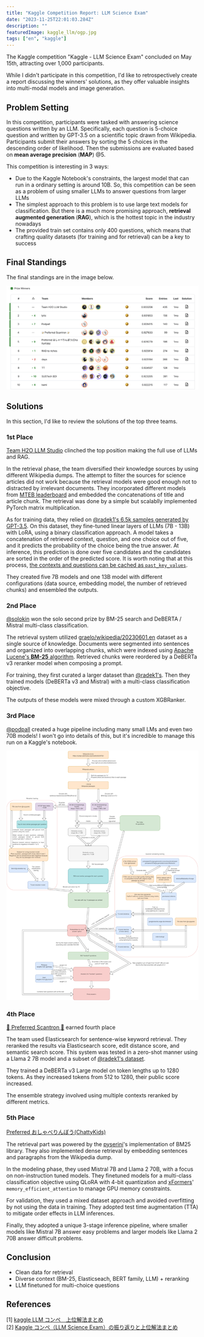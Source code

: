 ```yaml
---
title: "Kaggle Competition Report: LLM Science Exam"
date: "2023-11-25T22:01:03.284Z"
description: ""
featuredImage: kaggle_llm/ogp.jpg
tags: ["en", "kaggle"]
---
```


The Kaggle competition "Kaggle - LLM Science Exam" concluded on May 15th, attracting over 1,000 participants.

While I didn't participate in this competition, I'd like to retrospectively create a report discussing the winners' solutions, as they offer valuable insights into multi-modal models and image generation.

## Problem Setting

In this competition, participants were tasked with answering science questions written by an LLM. Specifically, each question is 5-choice question and written by GPT-3.5 on a scientific topic drawn from Wikipedia. Participants submit their answers by sorting the 5 choices in the descending order of likelihood. Then the submissions are evaluated based on **mean average precision** (**MAP**) @5.

This competition is interesting in 3 ways:

- Due to the Kaggle Notebook's constraints, the largest model that can run in a ordinary setting is around 10B. So, this competition can be seen as a problem of using smaller LLMs to answer questions from larger LLMs
- The simplest approach to this problem is to use large text models for classification. But there is a much more promising approach, **retrieval augmented generation** (**RAG**), which is the hottest topic in the industry nowadays
- The provided train set contains only 400 questions, which means that crafting quality datasets (for training and for retrieval) can be a key to success

## Final Standings

The final standings are in the image below.

![](leaderboard.png)

## Solutions

In this section, I'd like to review the solutions of the top three teams.

### 1st Place

[Team H2O LLM Studio](https://www.kaggle.com/competitions/kaggle-llm-science-exam/discussion/446422) clinched the top position making the full use of LLMs and RAG.

In the retrieval phase, the team diversified their knowledge sources by using different Wikipedia dumps. The attempt to filter the sources for science articles did not work because the retrieval models were good enough not to distracted by irrelevant documents. They incorporated different models from [MTEB leaderboard](https://huggingface.co/spaces/mteb/leaderboard) and embedded the concatenations of title and article chunk. The retrieval was done by a simple but scalablly implemented PyTorch matrix multiplication.

As for training data, they relied on [@radek1's 6.5k samples generated by GPT-3.5](https://www.kaggle.com/datasets/radek1/additional-train-data-for-llm-science-exam). On this dataset, they fine-tuned linear layers of LLMs (7B - 13B) with LoRA, using a binary classification approach. A model takes a concatenation of retrieved context, question, and one choice out of five, and it predicts the probability of the choice being the true answer. At inference, this prediction is done over five candidates and the candidates are sorted in the order of the predicted score. It is worth noting that at this process, [the contexts and questions can be cached as `past_key_values`](https://discuss.huggingface.co/t/past-key-values-why-not-past-key-values-queries/31941).

They created five 7B models and one 13B model with different configurations (data source, embedding model, the number of retrieved chunks) and ensembled the outputs.

### 2nd Place

[@solokin](https://www.kaggle.com/competitions/kaggle-llm-science-exam/discussion/448256) won the solo second prize by BM-25 search and DeBERTA / Mistral multi-class classification.

The retrieval system utilized [graelo/wikipedia/20230601.en](https://huggingface.co/datasets/graelo/wikipedia/viewer/20230601.en) dataset as a single source of knowledge. Documents were segmented into sentences and organized into overlapping chunks, which were indexed using [Apache Lucene's **BM-25** algorithm](https://lucene.apache.org/core/7_0_1/core/org/apache/lucene/search/similarities/BM25Similarity.html). Retrieved chunks were reordered by a DeBERTa v3 reranker model when composing a prompt.

For training, they first curated a larger dataset than [@radek1's](https://www.kaggle.com/datasets/radek1/additional-train-data-for-llm-science-exam). Then they trained models (DeBERTa v3 and Mistral) with a multi-class classification objective.

The outputs of these models were mixed through a custom XGBRanker.

### 3rd Place

[@podpall](https://www.kaggle.com/competitions/kaggle-llm-science-exam/discussion/446358) created a huge pipeline including many small LMs and even two 70B models! I won't go into details of this, but it's incredible to manage this run on a Kaggle's notebook.

![huge pipeline](podpall.png)

### 4th Place

[📝 Preferred Scantron 📝](https://www.kaggle.com/competitions/kaggle-llm-science-exam/discussion/446307) earned fourth place

The team used Elasticsearch for sentence-wise keyword retrieval. They reranked the results via Elasticsearch score, edit distance score, and semantic search score. This system was tested in a zero-shot manner using a Llama 2 7B model and a subset of [@radek1's dataset](https://www.kaggle.com/datasets/radek1/additional-train-data-for-llm-science-exam).

They trained a DeBERTa v3 Large model on token lengths up to 1280 tokens. As they increased tokens from 512 to 1280, their public score increased.

The ensemble strategy involved using multiple contexts reranked by different metrics.

### 5th Place

[Preferred おしゃべりんぼう(ChattyKids)](https://www.kaggle.com/competitions/kaggle-llm-science-exam/discussion/446293)

The retrieval part was powered by the [pyserini](https://github.com/castorini/pyserini)'s implementation of BM25 library. They also implemented dense retrieval by embedding sentences and paragraphs from the Wikipedia dump.

In the modeling phase, they used Mistral 7B and Llama 2 70B, with a focus on non-instruction tuned models. They finetuned models for a multi-class classification objective using QLoRA with 4-bit quantization and [xFormers](https://github.com/facebookresearch/xformers)' `memory_efficient_attention` to manage GPU memory constraints.

For validation, they used a mixed dataset approach and avoided overfitting by not using the data in training. They adopted test time augmentation (TTA) to mitigate order effects in LLM inferences.

Finally, they adopted a unique 3-stage inference pipeline, where smaller models like Mistral 7B answer easy problems and larger models like Llama 2 70B answer difficult problems.

## Conclusion

- Clean data for retrieval
- Diverse context (BM-25, Elasticseach, BERT family, LLM) + reranking
- LLM finetuned for multi-choice questions

## References

[1] [kaggle LLM コンペ　上位解法まとめ](https://zenn.dev/yume_neko/articles/7347ba6b081e93)  
[2] [Kaggle コンペ（LLM Science Exam）の振り返りと上位解法まとめ](https://zenn.dev/nishimoto/articles/aff1fba9c75c34)
